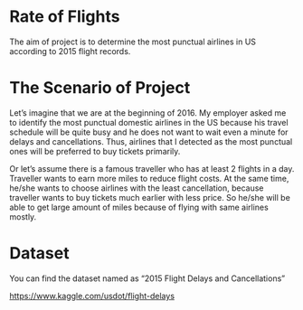 # Rate of Flights
The aim of project is to determine the most punctual airlines in US according to 2015 flight records.

# The Scenario of Project
Let’s imagine that we are at the beginning of 2016. My employer asked me to identify the most punctual domestic airlines in the US because his travel schedule will be quite busy and he does not want to wait even a minute for delays and cancellations. Thus, airlines that I detected as the most punctual ones will be preferred to buy tickets primarily.

Or let’s assume there is a famous traveller who has at least 2 flights in a day. Traveller wants to earn more miles to reduce flight costs. At the same time, he/she wants to choose airlines with the least cancellation, because traveller wants to buy tickets much earlier with less price. So he/she will be able to get large amount of miles because of flying with same airlines mostly.

# Dataset
You can find the dataset named as “2015 Flight Delays and Cancellations”

https://www.kaggle.com/usdot/flight-delays
